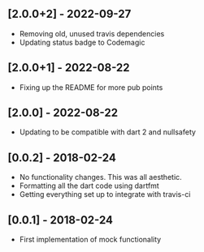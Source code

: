 ## [2.0.0+2] - 2022-09-27

* Removing old, unused travis dependencies
* Updating status badge to Codemagic

## [2.0.0+1] - 2022-08-22

* Fixing up the README for more pub points

## [2.0.0] - 2022-08-22

* Updating to be compatible with dart 2 and nullsafety

## [0.0.2] - 2018-02-24

* No functionality changes. This was all aesthetic.
* Formatting all the dart code using dartfmt
* Getting everything set up to integrate with travis-ci

## [0.0.1] - 2018-02-24

* First implementation of mock functionality
